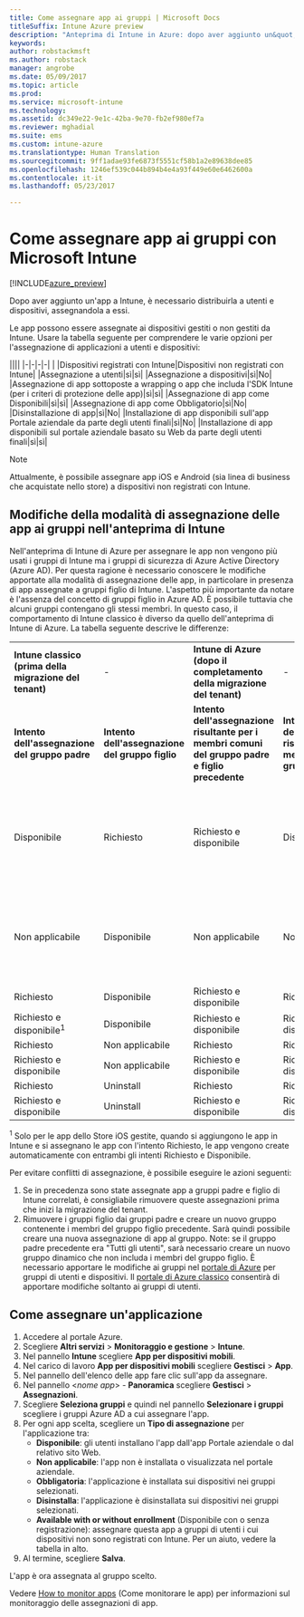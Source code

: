 ```yaml
---
title: Come assegnare app ai gruppi | Microsoft Docs
titleSuffix: Intune Azure preview
description: "Anteprima di Intune in Azure: dopo aver aggiunto un&quot;app a Intune, è opportuno assegnarla ai gruppi di utenti o dispositivi."
keywords: 
author: robstackmsft
ms.author: robstack
manager: angrobe
ms.date: 05/09/2017
ms.topic: article
ms.prod: 
ms.service: microsoft-intune
ms.technology: 
ms.assetid: dc349e22-9e1c-42ba-9e70-fb2ef980ef7a
ms.reviewer: mghadial
ms.suite: ems
ms.custom: intune-azure
ms.translationtype: Human Translation
ms.sourcegitcommit: 9ff1adae93fe6873f5551cf58b1a2e89638dee85
ms.openlocfilehash: 1246ef539c044b894b4e4a93f449e60e6462600a
ms.contentlocale: it-it
ms.lasthandoff: 05/23/2017

---
```


# <a name="how-to-assign-apps-to-groups-with-microsoft-intune"></a>Come assegnare app ai gruppi con Microsoft Intune

[!INCLUDE[azure_preview](./includes/azure_preview.md)]

Dopo aver aggiunto un'app a Intune, è necessario distribuirla a utenti e dispositivi, assegnandola a essi.

Le app possono essere assegnate ai dispositivi gestiti o non gestiti da Intune. Usare la tabella seguente per comprendere le varie opzioni per l'assegnazione di applicazioni a utenti e dispositivi:

||||
|-|-|-|-|
|&nbsp;|Dispositivi registrati con Intune|Dispositivi non registrati con Intune|
|Assegnazione a utenti|sì|sì|
|Assegnazione a dispositivi|sì|No|
|Assegnazione di app sottoposte a wrapping o app che includa l'SDK Intune (per i criteri di protezione delle app)|sì|sì|
|Assegnazione di app come Disponibili|sì|sì|
|Assegnazione di app come Obbligatorio|sì|No|
|Disinstallazione di app|sì|No|
|Installazione di app disponibili sull'app Portale aziendale da parte degli utenti finali|sì|No|
|Installazione di app disponibili sul portale aziendale basato su Web da parte degli utenti finali|sì|sì|

> [!NOTE]
> Attualmente, è possibile assegnare app iOS e Android (sia linea di business che acquistate nello store) a dispositivi non registrati con Intune.

## <a name="changes-to-how-you-assign-apps-to-groups-in-the-intune-preview"></a>Modifiche della modalità di assegnazione delle app ai gruppi nell'anteprima di Intune

Nell'anteprima di Intune di Azure per assegnare le app non vengono più usati i gruppi di Intune ma i gruppi di sicurezza di Azure Active Directory (Azure AD). Per questa ragione è necessario conoscere le modifiche apportate alla modalità di assegnazione delle app, in particolare in presenza di app assegnate a gruppi figlio di Intune.
L'aspetto più importante da notare è l'assenza del concetto di gruppi figlio in Azure AD. È possibile tuttavia che alcuni gruppi contengano gli stessi membri. In questo caso, il comportamento di Intune classico è diverso da quello dell'anteprima di Intune di Azure. La tabella seguente descrive le differenze:

||||||
|-|-|-|-|-|
|**Intune classico (prima della migrazione del tenant)**|-|**Intune di Azure (dopo il completamento della migrazione del tenant)**|-|**Altre informazioni**|
|**Intento dell'assegnazione del gruppo padre**|**Intento dell'assegnazione del gruppo figlio**|**Intento dell'assegnazione risultante per i membri comuni del gruppo padre e figlio precedente**|**Intento dell'assegnazione risultante per i membri del gruppo padre**|-|
|Disponibile|Richiesto|Richiesto e disponibile|Disponibile|Richiesto e disponibile indica che le app assegnate come richieste possono essere visualizzate anche nell'app Portale aziendale.
|Non applicabile|Disponibile|Non applicabile|Non applicabile|Soluzione alternativa: rimuovere l'intento dell'assegnazione 'Non applicabile' dal gruppo padre di Intune.
|Richiesto|Disponibile|Richiesto e disponibile|Richiesto|-|
|Richiesto e disponibile<sup>1</sup>|Disponibile|Richiesto e disponibile|Richiesto e disponibile|-|
|Richiesto|Non applicabile|Richiesto|Richiesto|-|
|Richiesto e disponibile|Non applicabile|Richiesto e disponibile|Richiesto e disponibile|-|
|Richiesto|Uninstall|Richiesto|Richiesto|-|
|Richiesto e disponibile|Uninstall|Richiesto e disponibile|Richiesto e disponibile|-|
<sup>1</sup> Solo per le app dello Store iOS gestite, quando si aggiungono le app in Intune e si assegnano le app con l'intento Richiesto, le app vengono create automaticamente con entrambi gli intenti Richiesto e Disponibile.

Per evitare conflitti di assegnazione, è possibile eseguire le azioni seguenti:

1.    Se in precedenza sono state assegnate app a gruppi padre e figlio di Intune correlati, è consigliabile rimuovere queste assegnazioni prima che inizi la migrazione del tenant.
2.    Rimuovere i gruppi figlio dai gruppi padre e creare un nuovo gruppo contenente i membri del gruppo figlio precedente. Sarà quindi possibile creare una nuova assegnazione di app al gruppo.
Note: se il gruppo padre precedente era "Tutti gli utenti", sarà necessario creare un nuovo gruppo dinamico che non includa i membri del gruppo figlio.
È necessario apportare le modifiche ai gruppi nel [portale di Azure](https://portal.azure.com/) per gruppi di utenti e dispositivi. Il [portale di Azure classico](https://manage.windowsazure.com/) consentirà di apportare modifiche soltanto ai gruppi di utenti.


## <a name="how-to-assign-an-app"></a>Come assegnare un'applicazione

1. Accedere al portale Azure.
2. Scegliere **Altri servizi** > **Monitoraggio e gestione** > **Intune**.
3. Nel pannello **Intune** scegliere **App per dispositivi mobili**.
1. Nel carico di lavoro **App per dispositivi mobili** scegliere **Gestisci** > **App**.
2. Nel pannello dell'elenco delle app fare clic sull'app da assegnare.
3. Nel pannello <*nome app*> - **Panoramica** scegliere **Gestisci** > **Assegnazioni**.
4. Scegliere **Seleziona gruppi** e quindi nel pannello **Selezionare i gruppi** scegliere i gruppi Azure AD a cui assegnare l'app.
5. Per ogni app scelta, scegliere un **Tipo di assegnazione** per l'applicazione tra:
    - **Disponibile**: gli utenti installano l'app dall'app Portale aziendale o dal relativo sito Web.
    - **Non applicabile**: l'app non è installata o visualizzata nel portale aziendale.
    - **Obbligatoria**: l'applicazione è installata sui dispositivi nei gruppi selezionati.
    - **Disinstalla**: l'applicazione è disinstallata sui dispositivi nei gruppi selezionati.
    - **Available with or without enrollment** (Disponibile con o senza registrazione): assegnare questa app a gruppi di utenti i cui dispositivi non sono registrati con Intune. Per un aiuto, vedere la tabella in alto.
6. Al termine, scegliere **Salva**.

L'app è ora assegnata al gruppo scelto.

Vedere [How to monitor apps](apps-monitor.md) (Come monitorare le app) per informazioni sul monitoraggio delle assegnazioni di app.

